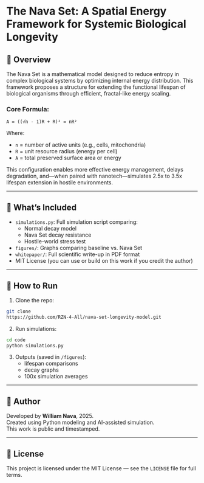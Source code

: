# The Nava Set: A Spatial Energy Framework for Systemic Biological Longevity

## 🧠 Overview

The Nava Set is a mathematical model designed to reduce entropy in complex biological systems by optimizing internal energy distribution. This framework proposes a structure for extending the functional lifespan of biological organisms through efficient, fractal-like energy scaling.

### Core Formula:
```
A = ((√n - 1)R + R)² = nR²
```
Where:
- `n` = number of active units (e.g., cells, mitochondria)
- `R` = unit resource radius (energy per cell)
- `A` = total preserved surface area or energy

This configuration enables more effective energy management, delays degradation, and—when paired with nanotech—simulates 2.5x to 3.5x lifespan extension in hostile environments.

---

## 📁 What’s Included

- `simulations.py`: Full simulation script comparing:
  - Normal decay model
  - Nava Set decay resistance
  - Hostile-world stress test
- `figures/`: Graphs comparing baseline vs. Nava Set
- `whitepaper/`: Full scientific write-up in PDF format
- MIT License (you can use or build on this work if you credit the author)

---

## 🚀 How to Run

1. Clone the repo:
```bash
git clone
https://github.com/RZN-4-All/nava-set-longevity-model.git
```

2. Run simulations:
```bash
cd code
python simulations.py
```

3. Outputs (saved in `/figures`):
   - lifespan comparisons
   - decay graphs
   - 100x simulation averages

---

## 👤 Author
Developed by **William Nava**, 2025.  
Created using Python modeling and AI-assisted simulation.  
This work is public and timestamped.

---

## 📜 License

This project is licensed under the MIT License — see the `LICENSE` file for full terms.
